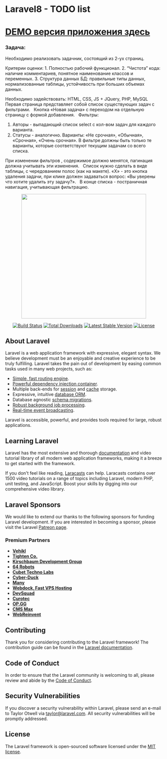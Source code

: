# Laravel8 - TODO list
# [DEMO версия приложения здесь](https://test2.techvit.ru)


### Задача:
Необходимо реализовать задачник, состоящий из 2-ух страниц.

Критерии оценки:
    1. Полностью рабочий функционал.
    2. “Чистота” кода: наличие комментариев, понятное наименование классов и переменных.
    3. Структура данных БД: правильные типы данных, нормализованные таблицы, устойчивость при больших объемах данных.

Необходимо задействовать:
HTML, CSS, JS + JQuery, PHP, MySQL
 
Первая страница представляет собой список существующих задач c фильтрами.
 
Кнопка «Новая задача» с переходом на отдельную страницу с формой добавления.
 
Фильтры:
1. Авторы - выпадающий список select с кол-вом задач для каждого варианта.
2. Статусы - аналогично. Варианты: «Не срочная», «Обычная», «Срочная», «Очень срочная». В фильтре должны быть только те варианты, которые соответствуют текущим задачам со всего списка. 

При изменении фильтров , содержимое должно менятся, пагинация должна учитывать эти изменения.
 
Список нужно сделать в виде таблицы, с чередованием полос (как на макете). «X» - это кнопка удаления задачи, при клике должен задаваться вопрос: «Вы уверены что хотите удалить эту задачу?».
 
В конце списка - постраничная навигация, учитывающая фильтрацию.


<p align="center"><a href="https://laravel.com" target="_blank"><img src="https://raw.githubusercontent.com/laravel/art/master/logo-lockup/5%20SVG/2%20CMYK/1%20Full%20Color/laravel-logolockup-cmyk-red.svg" width="400"></a></p>

<p align="center">
<a href="https://travis-ci.org/laravel/framework"><img src="https://travis-ci.org/laravel/framework.svg" alt="Build Status"></a>
<a href="https://packagist.org/packages/laravel/framework"><img src="https://img.shields.io/packagist/dt/laravel/framework" alt="Total Downloads"></a>
<a href="https://packagist.org/packages/laravel/framework"><img src="https://img.shields.io/packagist/v/laravel/framework" alt="Latest Stable Version"></a>
<a href="https://packagist.org/packages/laravel/framework"><img src="https://img.shields.io/packagist/l/laravel/framework" alt="License"></a>
</p>

## About Laravel

Laravel is a web application framework with expressive, elegant syntax. We believe development must be an enjoyable and creative experience to be truly fulfilling. Laravel takes the pain out of development by easing common tasks used in many web projects, such as:

- [Simple, fast routing engine](https://laravel.com/docs/routing).
- [Powerful dependency injection container](https://laravel.com/docs/container).
- Multiple back-ends for [session](https://laravel.com/docs/session) and [cache](https://laravel.com/docs/cache) storage.
- Expressive, intuitive [database ORM](https://laravel.com/docs/eloquent).
- Database agnostic [schema migrations](https://laravel.com/docs/migrations).
- [Robust background job processing](https://laravel.com/docs/queues).
- [Real-time event broadcasting](https://laravel.com/docs/broadcasting).

Laravel is accessible, powerful, and provides tools required for large, robust applications.

## Learning Laravel

Laravel has the most extensive and thorough [documentation](https://laravel.com/docs) and video tutorial library of all modern web application frameworks, making it a breeze to get started with the framework.

If you don't feel like reading, [Laracasts](https://laracasts.com) can help. Laracasts contains over 1500 video tutorials on a range of topics including Laravel, modern PHP, unit testing, and JavaScript. Boost your skills by digging into our comprehensive video library.

## Laravel Sponsors

We would like to extend our thanks to the following sponsors for funding Laravel development. If you are interested in becoming a sponsor, please visit the Laravel [Patreon page](https://patreon.com/taylorotwell).

### Premium Partners

- **[Vehikl](https://vehikl.com/)**
- **[Tighten Co.](https://tighten.co)**
- **[Kirschbaum Development Group](https://kirschbaumdevelopment.com)**
- **[64 Robots](https://64robots.com)**
- **[Cubet Techno Labs](https://cubettech.com)**
- **[Cyber-Duck](https://cyber-duck.co.uk)**
- **[Many](https://www.many.co.uk)**
- **[Webdock, Fast VPS Hosting](https://www.webdock.io/en)**
- **[DevSquad](https://devsquad.com)**
- **[Curotec](https://www.curotec.com/services/technologies/laravel/)**
- **[OP.GG](https://op.gg)**
- **[CMS Max](https://www.cmsmax.com/)**
- **[WebReinvent](https://webreinvent.com/?utm_source=laravel&utm_medium=github&utm_campaign=patreon-sponsors)**

## Contributing

Thank you for considering contributing to the Laravel framework! The contribution guide can be found in the [Laravel documentation](https://laravel.com/docs/contributions).

## Code of Conduct

In order to ensure that the Laravel community is welcoming to all, please review and abide by the [Code of Conduct](https://laravel.com/docs/contributions#code-of-conduct).

## Security Vulnerabilities

If you discover a security vulnerability within Laravel, please send an e-mail to Taylor Otwell via [taylor@laravel.com](mailto:taylor@laravel.com). All security vulnerabilities will be promptly addressed.

## License

The Laravel framework is open-sourced software licensed under the [MIT license](https://opensource.org/licenses/MIT).
